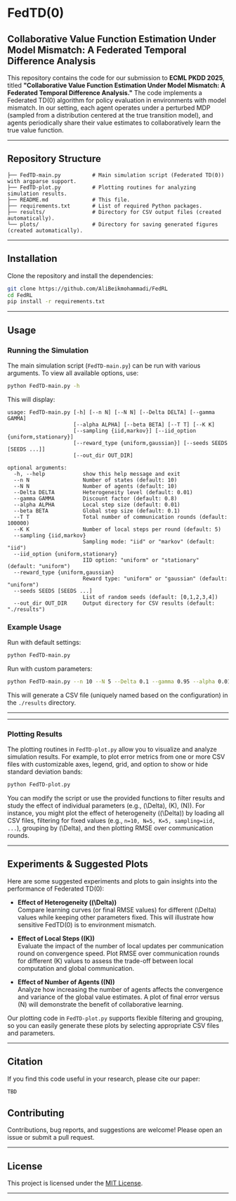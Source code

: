 # FedTD(0)
## Collaborative Value Function Estimation Under Model Mismatch: A Federated Temporal Difference Analysis

This repository contains the code for our submission to **ECML PKDD 2025**, titled **"Collaborative Value Function Estimation Under Model Mismatch: A Federated Temporal Difference Analysis."** The code implements a Federated TD(0) algorithm for policy evaluation in environments with model mismatch. In our setting, each agent operates under a perturbed MDP (sampled from a distribution centered at the true transition model), and agents periodically share their value estimates to collaboratively learn the true value function.

---

## Repository Structure

```
├── FedTD-main.py          # Main simulation script (Federated TD(0)) with argparse support.
├── FedTD-plot.py          # Plotting routines for analyzing simulation results.
├── README.md              # This file.
├── requirements.txt       # List of required Python packages.
├── results/               # Directory for CSV output files (created automatically).
└── plots/                 # Directory for saving generated figures (created automatically).
```

---

## Installation

Clone the repository and install the dependencies:

```bash
git clone https://github.com/AliBeikmohammadi/FedRL
cd FedRL
pip install -r requirements.txt
```
---

## Usage

### Running the Simulation

The main simulation script (`FedTD-main.py`) can be run with various arguments. To view all available options, use:

```bash
python FedTD-main.py -h
```

This will display:

```
usage: FedTD-main.py [-h] [--n N] [--N N] [--Delta DELTA] [--gamma GAMMA] 
                     [--alpha ALPHA] [--beta BETA] [--T T] [--K K] 
                     [--sampling {iid,markov}] [--iid_option {uniform,stationary}]
                     [--reward_type {uniform,gaussian}] [--seeds SEEDS [SEEDS ...]]
                     [--out_dir OUT_DIR]

optional arguments:
  -h, --help            show this help message and exit
  --n N                 Number of states (default: 10)
  --N N                 Number of agents (default: 10)
  --Delta DELTA         Heterogeneity level (default: 0.01)
  --gamma GAMMA         Discount factor (default: 0.8)
  --alpha ALPHA         Local step size (default: 0.01)
  --beta BETA           Global step size (default: 0.1)
  --T T                 Total number of communication rounds (default: 100000)
  --K K                 Number of local steps per round (default: 5)
  --sampling {iid,markov}
                        Sampling mode: "iid" or "markov" (default: "iid")
  --iid_option {uniform,stationary}
                        IID option: "uniform" or "stationary" (default: "uniform")
  --reward_type {uniform,gaussian}
                        Reward type: "uniform" or "gaussian" (default: "uniform")
  --seeds SEEDS [SEEDS ...]
                        List of random seeds (default: [0,1,2,3,4])
  --out_dir OUT_DIR     Output directory for CSV results (default: "./results")
```

### Example Usage

Run with default settings:

```bash
python FedTD-main.py
```

Run with custom parameters:

```bash
python FedTD-main.py --n 10 --N 5 --Delta 0.1 --gamma 0.95 --alpha 0.01 --beta 0.5 --T 100000 --K 5 --sampling iid --iid_option uniform --reward_type uniform --seeds 0 1 2 3 4 --out_dir ./results
```

This will generate a CSV file (uniquely named based on the configuration) in the `./results` directory.

---

---

### Plotting Results

The plotting routines in `FedTD-plot.py` allow you to visualize and analyze simulation results. For example, to plot error metrics from one or more CSV files with customizable axes, legend, grid, and option to show or hide standard deviation bands:

```bash
python FedTD-plot.py
```

You can modify the script or use the provided functions to filter results and study the effect of individual parameters (e.g., \(\Delta\), \(K\), \(N\)). For instance, you might plot the effect of heterogeneity (\(\Delta\)) by loading all CSV files, filtering for fixed values (e.g., `n=10, N=5, K=5, sampling=iid, ...`), grouping by \(\Delta\), and then plotting RMSE over communication rounds.

---

## Experiments & Suggested Plots

Here are some suggested experiments and plots to gain insights into the performance of Federated TD(0):

- **Effect of Heterogeneity (\(\Delta\))**  
  Compare learning curves (or final RMSE values) for different \(\Delta\) values while keeping other parameters fixed. This will illustrate how sensitive FedTD(0) is to environment mismatch.

- **Effect of Local Steps (\(K\))**  
  Evaluate the impact of the number of local updates per communication round on convergence speed. Plot RMSE over communication rounds for different \(K\) values to assess the trade-off between local computation and global communication.

- **Effect of Number of Agents (\(N\))**  
  Analyze how increasing the number of agents affects the convergence and variance of the global value estimates. A plot of final error versus \(N\) will demonstrate the benefit of collaborative learning.

Our plotting code in `FedTD-plot.py` supports flexible filtering and grouping, so you can easily generate these plots by selecting appropriate CSV files and parameters.

---

## Citation

If you find this code useful in your research, please cite our paper:

```
TBD
```

## Contributing

Contributions, bug reports, and suggestions are welcome! Please open an issue or submit a pull request.

---

## License

This project is licensed under the [MIT License](LICENSE).

---
